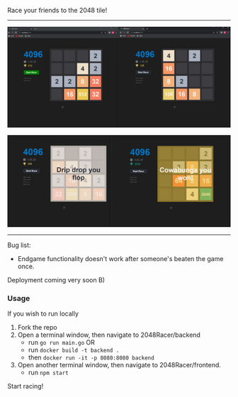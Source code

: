 Race your friends to the 2048 tile!

---

![](img/demo.png)

![](img/demo_win.png)

---

Bug list:
* Endgame functionality doesn't work after someone's beaten the game once.

Deployment coming very soon B)

### Usage
If you wish to run locally
1. Fork the repo
2. Open a terminal window, then navigate to 2048Racer/backend
    * run `go run main.go`
OR
    * run `docker build -t backend .`
    * then `docker run -it -p 8080:8080 backend`
3. Open another terminal window, then navigate to 2048Racer/frontend.
    * run `npm start`

Start racing!

